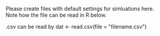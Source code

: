 Please create files with default settings for simluations here.  
Note how the file can be read in R below.

.csv can be read by dat <- read.csv(file = "filename.csv")
